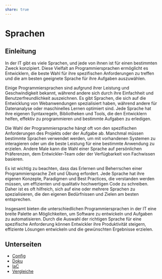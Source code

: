 ```yaml
---
share: true  
--- 
```

# Sprachen

## Einleitung

In der IT gibt es viele Sprachen, und jede von ihnen ist für einen bestimmten Zweck konzipiert. Diese Vielfalt an Programmiersprachen ermöglicht es Entwicklern, die beste Wahl für ihre spezifischen Anforderungen zu treffen und die am besten geeignete Sprache für ihre Aufgaben auszuwählen.

Einige Programmiersprachen sind aufgrund ihrer Leistung und Geschwindigkeit bekannt, während andere sich durch ihre Einfachheit und Benutzerfreundlichkeit auszeichnen. Es gibt Sprachen, die sich auf die Entwicklung von Webanwendungen spezialisiert haben, während andere für Datenanalyse oder maschinelles Lernen optimiert sind. Jede Sprache hat ihre eigenen Syntaxregeln, Bibliotheken und Tools, die den Entwicklern helfen, effektiv zu programmieren und bestimmte Aufgaben zu erledigen.

Die Wahl der Programmiersprache hängt oft von den spezifischen Anforderungen des Projekts oder der Aufgabe ab. Manchmal müssen bestimmte Sprachen verwendet werden, um mit vorhandenen Systemen zu interagieren oder um die beste Leistung für eine bestimmte Anwendung zu erzielen. Andere Male kann die Wahl einer Sprache auf persönlichen Präferenzen, dem Entwickler-Team oder der Verfügbarkeit von Fachwissen basieren.

Es ist wichtig zu beachten, dass das Erlernen und Beherrschen einer Programmiersprache Zeit und Übung erfordert. Jede Sprache hat ihre eigenen Konzepte, Paradigmen und Best Practices, die verstanden werden müssen, um effizienten und qualitativ hochwertigen Code zu schreiben. Daher ist es oft hilfreich, sich auf eine oder mehrere Sprachen zu spezialisieren, die den eigenen Bedürfnissen und Zielen am besten entsprechen.

Insgesamt bieten die unterschiedlichen Programmiersprachen in der IT eine breite Palette an Möglichkeiten, um Software zu entwickeln und Aufgaben zu automatisieren. Durch die Auswahl der richtigen Sprache für eine spezifische Anforderung können Entwickler ihre Produktivität steigern, effiziente Lösungen entwickeln und die gewünschten Ergebnisse erzielen.

## Unterseiten

- [Config](Config.md#)
- [Doku](Doku.md#)
- [IaC](IaC.md#)
- [Vergleiche](Vergleiche.md#)